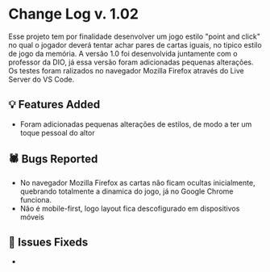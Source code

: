 # Change Log v. 1.02

Esse projeto tem por finalidade desenvolver um jogo estilo "point and click" no qual o jogador deverá tentar achar pares de cartas iguais, no tipico estilo de jogo da memória. A versão 1.0 foi desenvolvida juntamente com o professor da DIO, já essa versão foram adicionadas pequenas alterações. Os testes foram ralizados no navegador Mozilla Firefox através do Live Server do VS Code.

## 💡 Features Added

- Foram adicionadas pequenas alterações de estilos, de modo a ter um toque pessoal do altor
  

## 🕷️ Bugs Reported

- No navegador Mozilla Firefox as cartas não ficam ocultas inicialmente, quebrando totalmente a dinamica do jogo, já no Google Chrome funciona.
- Não é mobile-first, logo layout fica descofigurado em dispositivos móveis


## 🔧 Issues Fixeds

-
